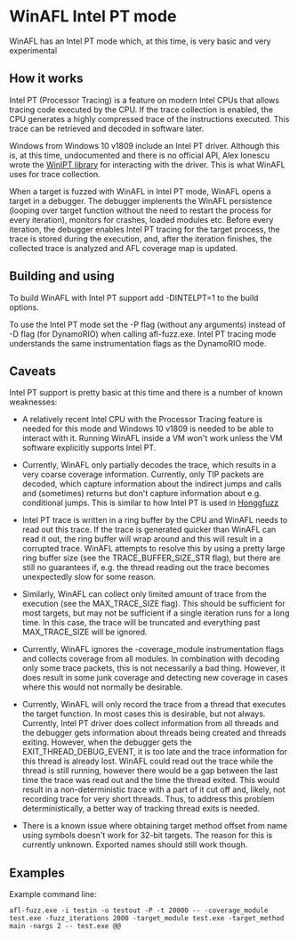 # WinAFL Intel PT mode

WinAFL has an Intel PT mode which, at this time, is very basic and very experimental

## How it works

Intel PT (Processor Tracing) is a feature on modern Intel CPUs that allows tracing code executed by the CPU. If the trace collection is enabled, the CPU generates a highly compressed trace of the instructions executed. This trace can be retrieved and decoded in software later.

Windows from Windows 10 v1809 include an Intel PT driver. Although this is, at this time, undocumented and there is no official API, Alex Ionescu wrote the [WinIPT library](https://github.com/ionescu007/winipt) for interacting with the driver. This is what WinAFL uses for trace collection.

When a target is fuzzed with WinAFL in Intel PT mode, WinAFL opens a target in a debugger. The debugger implenents the WinAFL persistence (looping over target function without the need to restart the process for every iteration), monitors for crashes, loaded modules etc. Before every iteration, the debugger enables Intel PT tracing for the target process, the trace is stored during the execution, and, after the iteration finishes, the collected trace is analyzed and AFL coverage map is updated.

## Building and using

To build WinAFL with Intel PT support add -DINTELPT=1 to the build options.

To use the Intel PT mode set the -P flag (without any arguments) instead of -D flag (for DynamoRIO) when calling afl-fuzz.exe. Intel PT tracing mode understands the same instrumentation flags as the DynamoRIO mode.

## Caveats

Intel PT support is pretty basic at this time and there is a number of known weaknesses:

 - A relatively recent Intel CPU with the Processor Tracing feature is needed for this mode and Windows 10 v1809 is needed to be able to interact with it. Running WinAFL inside a VM won't work unless the VM software explicitly supports Intel PT.

 - Currently, WinAFL only partially decodes the trace, which results in a very coarse coverage information. Currently, only TIP packets are decoded, which capture information about the indirect jumps and calls and (sometimes) returns but don't capture information about e.g. conditional jumps. This is similar to how Intel PT is used in [Honggfuzz](https://github.com/google/honggfuzz)

 - Intel PT trace is written in a ring buffer by the CPU and WinAFL needs to read out this trace. If the trace is generated quicker than WinAFL can read it out, the ring buffer will wrap around and this will result in a corrupted trace. WinAFL attempts to resolve this by using a pretty large ring buffer size (see the TRACE_BUFFER_SIZE_STR flag), but there are still no guarantees if, e.g. the thread reading out the trace becomes unexpectedly slow for some reason.

 - Similarly, WinAFL can collect only limited amount of trace from the execution (see the MAX_TRACE_SIZE flag). This should be sufficient for most targets, but may not be sufficient if a single iteration runs for a long time. In this case, the trace will be truncated and everything past MAX_TRACE_SIZE will be ignored.

 - Currently, WinAFL ignores the -coverage_module instrumentation flags and collects coverage from all modules. In combination with decoding only some trace packets, this is not necessarily a bad thing. However, it does result in some junk coverage and detecting new coverage in cases where this would not normally be desirable.

 - Currently, WinAFL will only record the trace from a thread that executes the target function. In most cases this is desirable, but not always. Currently, Intel PT driver does collect information from all threads and the debugger gets information about threads being created and threads exiting. However, when the debugger gets the EXIT_THREAD_DEBUG_EVENT, it is too late and the trace information for this thread is already lost. WinAFL could read out the trace while the thread is still running, however there would be a gap between the last time the trace was read out and the time the thread exited. This would result in a non-deterministic trace with a part of it cut off and, likely, not recording trace for very short threads. Thus, to address this problem deterministically, a better way of tracking thread exits is needed.

 - There is a known issue where obtaining target method offset from name using symbols doesn't work for 32-bit targets. The reason for this is currently unknown. Exported names should still work though.

## Examples

Example command line:

```
afl-fuzz.exe -i testin -o testout -P -t 20000 -- -coverage_module test.exe -fuzz_iterations 2000 -target_module test.exe -target_method main -nargs 2 -- test.exe @@
```
